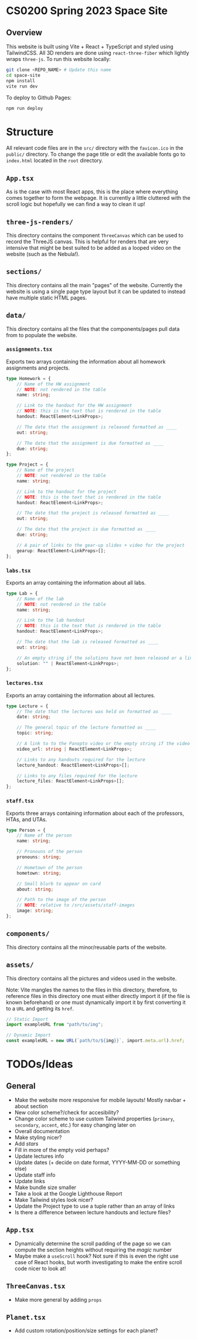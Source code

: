# CS0200 Spring 2023 Space Site

## Overview

This website is built using Vite + React + TypeScript and styled using TailwindCSS. All 3D renders are done using `react-three-fiber` which lightly wraps `three-js`. To run this website locally:

```bash
git clone <REPO_NAME> # Update this name
cd space-site
npm install
vite run dev
```

To deploy to Github Pages:

```bash
npm run deploy
```

# Structure

All relevant code files are in the `src/` directory with the `favicon.ico` in the `public/` directory. To change the page title or edit the available fonts go to `index.html` located in the `root` directory.

## `App.tsx`

As is the case with most React apps, this is the place where everything comes together to form the webpage. It is currently a little cluttered with the scroll logic but hopefully we can find a way to clean it up!

## `three-js-renders/`

This directory contains the component `ThreeCanvas` which can be used to record the ThreeJS canvas. This is helpful for renders that are very intensive that might be best suited to be added as a looped video on the website (such as the Nebula!).

## `sections/`

This directory contains all the main "pages" of the website. Currently the website is using a single page type layout but it can be updated to instead have multiple static HTML pages.

## `data/`

This directory contains all the files that the components/pages pull data from to populate the website.

### `assignments.tsx`

Exports two arrays containing the information about all homework assignments and projects.

```ts
type Homework = {
    // Name of the HW assignment
    // NOTE: not rendered in the table
    name: string;

    // Link to the handout for the HW assignment
    // NOTE: this is the text that is rendered in the table
    handout: ReactElement<LinkProps>;

    // The date that the assignment is released formatted as ____
    out: string;

    // The date that the assignment is due formatted as ____
    due: string;
};

type Project = {
    // Name of the project
    // NOTE: not rendered in the table
    name: string;

    // Link to the handout for the project
    // NOTE: this is the text that is rendered in the table
    handout: ReactElement<LinkProps>;

    // The date that the project is released formatted as ____
    out: string;

    // The date that the project is due formatted as ____
    due: string;

    // A pair of links to the gear-up slides + video for the project
    gearup: ReactElement<LinkProps>[];
};
```

### `labs.tsx`

Exports an array containing the information about all labs.

```ts
type Lab = {
    // Name of the lab
    // NOTE: not rendered in the table
    name: string;

    // Link to the lab handout
    // NOTE: this is the text that is rendered in the table
    handout: ReactElement<LinkProps>;

    // The date that the lab is released formatted as ____
    out: string;

    // An empty string if the solutions have not been released or a link to the solutions
    solution: "" | ReactElement<LinkProps>;
};
```

### `lectures.tsx`

Exports an array containing the information about all lectures.

```ts
type Lecture = {
    // The date that the lectures was held on formatted as ____
    date: string;

    // The general topic of the lecture formatted as ____
    topic: string;

    // A link to to the Panopto video or the empty string if the video has not been released
    video_url: string | ReactElement<LinkProps>;

    // Links to any handouts required for the lecture
    lecture_handout: ReactElement<LinkProps>[];

    // Links to any files required for the lecture
    lecture_files: ReactElement<LinkProps>[];
};
```

### `staff.tsx`

Exports three arrays containing information about each of the professors, HTAs, and UTAs.

```ts
type Person = {
    // Name of the person
    name: string;

    // Pronouns of the person
    pronouns: string;

    // Hometown of the person
    hometown: string;

    // Small blurb to appear on card
    about: string;

    // Path to the image of the person
    // NOTE: relative to /src/assets/staff-images
    image: string;
};
```

## `components/`

This directory contains all the minor/reusable parts of the website.

## `assets/`

This directory contains all the pictures and videos used in the website.

Note: Vite mangles the names to the files in this directory, therefore, to reference files in this directory one must either directly import it (if the file is known beforehand) or one must dynamically import it by first converting it to a `URL` and getting its `href`.

```ts
// Static Import
import exampleURL from "path/to/img";

// Dynamic Import
const exampleURL = new URL(`path/to/${img}}`, import.meta.url).href;
```

# TODOs/Ideas

## General

-   Make the website more responsive for mobile layouts! Mostly navbar + about section
-   New color scheme?/check for accesibility?
-   Change color scheme to use custom Tailwind properties (`primary`, `secondary`, `accent`, etc.) for easy changing later on
-   Overall documentation
-   Make styling nicer?
-   Add _stars_
-   Fill in more of the empty void perhaps?
-   Update lectures info
-   Update dates (+ decide on date format, YYYY-MM-DD or something else)
-   Update staff info
-   Update links
-   Make bundle size smaller
-   Take a look at the Google Lighthouse Report
-   Make Tailwind styles look nicer?
-   Update the Project type to use a tuple rather than an array of links
-   Is there a difference between lecture handouts and lecture files?

## `App.tsx`

-   Dynamically determine the scroll padding of the page so we can compute the section heights without requiring the _magic_ number
-   Maybe make a `useScroll` hook? Not sure if this is even the right use case of React hooks, but worth investigating to make the entire scroll code nicer to look at!

## `ThreeCanvas.tsx`

-   Make more general by adding `props`

## `Planet.tsx`

-   Add custom rotation/position/size settings for each planet?
